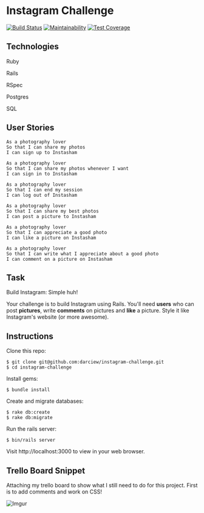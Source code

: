 Instagram Challenge
===================

[![Build Status](https://travis-ci.org/darciew/instagram-challenge.svg?branch=master)](https://travis-ci.org/darciew/instagram-challenge) [![Maintainability](https://api.codeclimate.com/v1/badges/aff58ba264ca09d128c7/maintainability)](https://codeclimate.com/github/darciew/instagram-challenge/maintainability) [![Test Coverage](https://api.codeclimate.com/v1/badges/aff58ba264ca09d128c7/test_coverage)](https://codeclimate.com/github/darciew/instagram-challenge/test_coverage)

## Technologies
Ruby

Rails

RSpec

Postgres

SQL

## User Stories

```
As a photography lover
So that I can share my photos
I can sign up to Instasham
```

```
As a photography lover
So that I can share my photos whenever I want
I can sign in to Instasham
```

```
As a photography lover
So that I can end my session
I can log out of Instasham
```

```
As a photography lover
So that I can share my best photos
I can post a picture to Instasham
```

```
As a photography lover
So that I can appreciate a good photo
I can like a picture on Instasham
```

```
As a photography lover
So that I can write what I appreciate about a good photo
I can comment on a picture on Instasham
```

## Task

Build Instagram: Simple huh!

Your challenge is to build Instagram using Rails. You'll need **users** who can post **pictures**, write **comments** on pictures and **like** a picture. Style it like Instagram's website (or more awesome).

## Instructions

Clone this repo:
```
$ git clone git@github.com:darciew/instagram-challenge.git
$ cd instagram-challenge
```

Install gems:
```
$ bundle install
```

Create and migrate databases:

```
$ rake db:create
$ rake db:migrate
```

Run the rails server:
```
$ bin/rails server
```
Visit http://localhost:3000 to view in your web browser.

## Trello Board Snippet

Attaching my trello board to show what I still need to do for this project. First is to add comments and work on CSS!

![Imgur](https://i.imgur.com/wy8Z16y.jpg)
